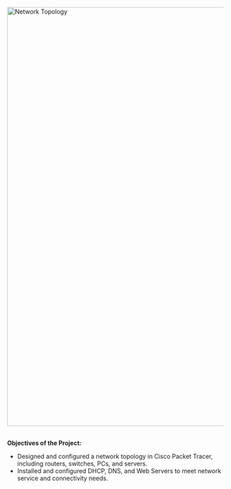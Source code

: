 <img width="976" alt="Network Topology" src="https://github.com/user-attachments/assets/193a2433-bb1f-4c6e-b29f-e49151113b66" />

<br>

<br>

<b>Objectives of the Project:</b>
- 	Designed and configured a network topology in Cisco Packet Tracer, including routers, switches, PCs, and servers.
- 	Installed and configured DHCP, DNS, and Web Servers to meet network service and connectivity needs.

